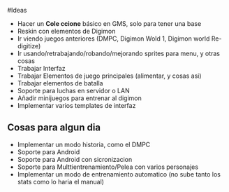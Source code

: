 #Ideas

* Hacer un  **Cole ccione** básico en GMS, solo para tener una base
* Reskin con elementos de Digimon
* Ir viendo juegos anteriores (DMPC, Digimon Wold 1, Digimon world Re-digitize)
* Ir usando/retrabajando/robando/mejorando sprites para menu, y otras cosas
* Trabajar Interfaz
* Trabajar Elementos de juego principales (alimentar, y cosas asi)
* Trabajar elementos de batalla
* Soporte para luchas en servidor o LAN
* Añadir minijuegos para entrenar al digimon
* Implementar varios templates de interfaz

## Cosas para algun dia

* Implementar un modo historia, como el DMPC
* Soporte para Android
* Soporte para Android con sicronizacion
* Soporte para Multtientrenamiento/Pelea con varios personajes
* Implementar un modo de entrenamiento automatico (no sube tanto los stats como lo haria el manual)
